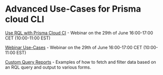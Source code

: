 # Advanced Use-Cases for Prisma cloud CLI

[Use RQL with Prisma Cloud CI](./use-rql.md) - Webinar on the 29th of June 16:00-17:00 CET (10:00-11:00 EST)

[Webinar Use-Cases](./june-2022.md) - Webinar on the 29th of June 16:00-17:00 CET (10:00-11:00 EST)

[Custom Query Reports](./custom-query-reports.md) - Examples of how to fetch and filter data based on an RQL query and output to various forms.
